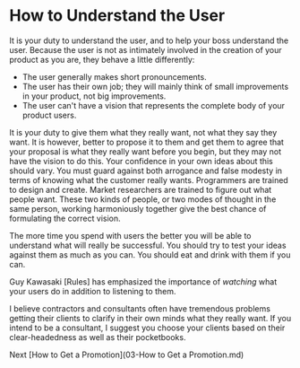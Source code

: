 # How to Understand the User

It is your duty to understand the user, and to help your boss understand the user. Because the user is not as intimately involved in the creation of your product as you are, they behave a little differently:

- The user generally makes short pronouncements.
- The user has their own job; they will mainly think of small improvements in your product, not big improvements.
- The user can't have a vision that represents the complete body of your product users.

It is your duty to give them what they really want, not what they say they want. It is however, better to propose it to them and get them to agree that your proposal is what they really want before you begin, but they may not have the vision to do this. Your confidence in your own ideas about this should vary. You must guard against both arrogance and false modesty in terms of knowing what the customer really wants. Programmers are trained to design and create. Market researchers are trained to figure out what people want. These two kinds of people, or two modes of thought in the same person, working harmoniously together give the best chance of formulating the correct vision.

The more time you spend with users the better you will be able to understand what will really be successful. You should try to test your ideas against them as much as you can. You should eat and drink with them if you can.

Guy Kawasaki [Rules] has emphasized the importance of *watching* what your users do in addition to listening to them.

I believe contractors and consultants often have tremendous problems getting their clients to clarify in their own minds what they really want. If you intend to be a consultant, I suggest you choose your clients based on their clear-headedness as well as their pocketbooks.

Next [How to Get a Promotion](03-How to Get a Promotion.md)